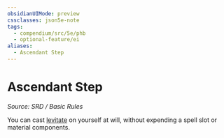 ```yaml
---
obsidianUIMode: preview
cssclasses: json5e-note
tags:
  - compendium/src/5e/phb
  - optional-feature/ei
aliases:
  - Ascendant Step
---
```

# Ascendant Step
*Source: SRD / Basic Rules* 

You can cast [levitate](compendium/spells/levitate.md) on yourself at will, without expending a spell slot or material components.
